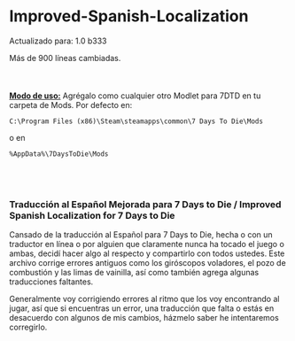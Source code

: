 # Improved-Spanish-Localization

Actualizado para: 1.0 b333


Más de 900 líneas cambiadas.
<br/><br/>
<br/><br/>
<ins>**Modo de uso:**</ins> Agrégalo como cualquier otro Modlet para 7DTD en tu carpeta de Mods. Por defecto en:

`C:\Program Files (x86)\Steam\steamapps\common\7 Days To Die\Mods`

o en

`%AppData%\7DaysToDie\Mods`
<br/><br/>
<br/><br/>
### Traducción al Español Mejorada para 7 Days to Die / Improved Spanish Localization for 7 Days to Die

Cansado de la traducción al Español para 7 Days to Die, hecha o con un traductor en línea o por alguien que claramente nunca ha tocado el juego o ambas, decidí hacer algo al respecto y compartirlo con todos ustedes. 
Este archivo corrige errores antiguos como los giróscopos voladores, el pozo de combustión y las limas de vainilla, así como también agrega algunas traducciones faltantes. 

Generalmente voy corrigiendo errores al ritmo que los voy encontrando al jugar, así que si encuentras un error, una traducción que falta o estás en desacuerdo con algunos de mis cambios, házmelo saber he intentaremos corregirlo.

